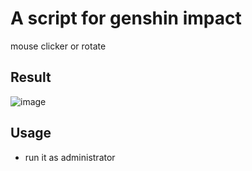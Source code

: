 # A script for genshin impact

mouse clicker or rotate

## Result

![image](./p.gif)

## Usage

- run it as administrator
